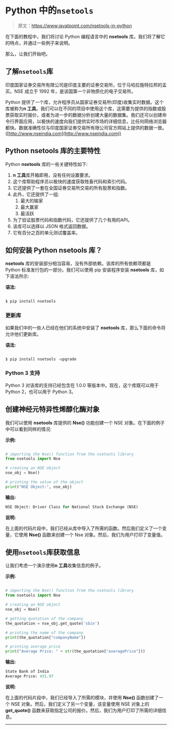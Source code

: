# Python 中的`nsetools`

> 原文：<https://www.javatpoint.com/nsetools-in-python>

在下面的教程中，我们将讨论 Python 编程语言中的 **nsetools** 库。我们将了解它的特点，并通过一些例子来说明。

那么，让我们开始吧。

## 了解`nsetools`库

印度国家证券交易所有限公司是印度主要的证券交易所，位于马哈拉施特拉邦的孟买。NSE 成立于 1992 年，是该国第一个非物质化的电子交易所。

Python 提供了一个库，允许程序员从国家证券交易所(印度)收集实时数据。这个库被称为**n 工具**。我们可以在不同的项目中使用这个库，这需要为提供的指数或股票获取实时报价，或者为进一步的数据分析创建大量的数据集。我们还可以创建命令行界面应用，以极快的速度向我们提供实时市场的详细信息，比任何网络浏览器都快。数据准确性仅与印度国家证券交易所有限公司官方网站上提供的数据一致。([http://www.nseindia.com](http://www.nseindia.com))

## Python nsetools 库的主要特性

Python **nsetools** 库的一些关键特性如下:

1.  **n 工具**库开箱即用，没有任何设置要求。
2.  这个库帮助程序员以极快的速度获取牲畜代码和索引代码。
3.  它还提供了一套在全国证券交易所交易的所有股票和指数。
4.  此外，它还提供了一组:
    1.  最大的输家
    2.  最大赢家
    3.  最活跃
5.  为了验证股票代码和指数代码，它还提供了几个有用的API。
6.  该库可以选择以 JSON 格式返回数据。
7.  它有百分之百的单元测试覆盖率。

## 如何安装 Python nsetools 库？

**nsetools** 库的安装部分相当容易，没有外部依赖。该库的所有依赖项都是 Python 标准发行包的一部分。我们可以使用 pip 安装程序安装 **nsetools** 库，如下语法所示:

**语法:**

```py

$ pip install nsetools

```

### 更新库

如果我们中的一些人已经在他们的系统中安装了 **nsetools** 库，那么下面的命令将允许他们更新库。

**语法:**

```py

$ pip install nsetools -upgrade

```

### Python 3 支持

Python 3 对该库的支持已经包含在 1.0.0 等版本中。现在，这个库既可以用于 Python 2，也可以用于 Python 3。

## 创建神经元特异性烯醇化酶对象

我们可以使用 **nsetools** 库提供的 **Nse()** 功能创建一个 NSE 对象。在下面的例子中可以看到同样的情况:

**示例:**

```py

# importing the Nse() function from the nsetools library
from nsetools import Nse

# creating an NSE object
nse_obj = Nse()

# printing the value of the object
print("NSE Object:", nse_obj)

```

**输出:**

```py
NSE Object: Driver Class for National Stock Exchange (NSE)

```

**说明:**

在上面的代码片段中，我们已经从库中导入了所需的函数。然后我们定义了一个变量，它使用 **Nse()** 函数来创建一个 Nse 对象。然后，我们为用户打印了变量值。

## 使用`nsetools`库获取信息

让我们考虑一个演示使用**n 工具**收集信息的例子。

**示例:**

```py

# importing the Nse() function from the nsetools library
from nsetools import Nse

# creating an NSE object
nse_obj = Nse()

# getting quotation of the company
the_quotation = nse_obj.get_quote('sbin')

# printing the name of the company
print(the_quotation["companyName"])

# printing average price
print("Average Price: " + str(the_quotation["averagePrice"]))

```

**输出:**

```py
State Bank of India
Average Price: 431.97

```

**说明:**

在上面的代码片段中，我们已经导入了所需的模块，并使用 **Nse()** 函数创建了一个 NSE 对象。然后，我们定义了另一个变量，该变量使用 NSE 对象上的 **get_quote()** 函数来获取指定公司的报价。然后，我们为用户打印了所需的详细信息。

* * *